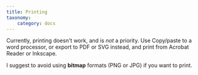 ```yaml
---
title: Printing
taxonomy:
    category: docs
---
```


Currently, printing doesn't work, and is *not* a priority. Use Copy/paste to a word processor, or export to PDF or SVG instead, and print from Acrobat Reader or Inkscape.

I suggest to avoid using **bitmap** formats (PNG or JPG) if you want to print.

